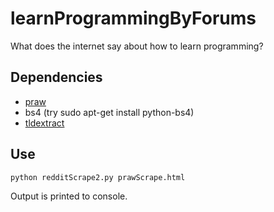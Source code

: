 # learnProgrammingByForums
What does the internet say about how to learn programming?

## Dependencies
* [praw](https://praw.readthedocs.org/en/v2.1.20/index.html#main-page)
* bs4 (try sudo apt-get install python-bs4)
* [tldextract](https://github.com/john-kurkowski/tldextract)

## Use

```
python redditScrape2.py prawScrape.html
```

Output is printed to console.
